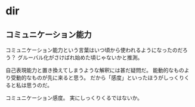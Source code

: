dir
===
## コミュニケーション能力
コミュニケーション能力という言葉はいつ頃から使われるようになったのだろう？
グルーバル化がさけばれ始めた頃じゃないかと推測。

自己表現能力と置き換えてしまうような解釈には甚だ疑問だ。
能動的なものより受動的なものが先に来ると思う。
だから「感度」といったほうがしっくりくると私は思うのだ。

コミュニケーション感度。
実にしっくりくるではないか。
